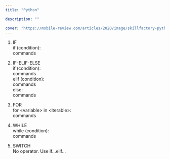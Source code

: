 ```yaml
---
title: "Python"

description: ""

cover: "https://mobile-review.com/articles/2020/image/skillfactory-python/3.jpg"
---
```


1. IF  
if (condition):  
commands  
  
 

2. IF-ELIF-ELSE    
if (condition):  
commands  
elif (condition):  
commands  
else:  
commands  

3. FOR  
for \<variable\> in \<iterable\>:  
commands  

4. WHILE  
while (condition):   
commands  

5. SWITCH  
No operator. Use if...elif...   




